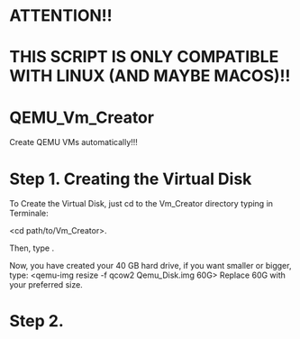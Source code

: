 # ATTENTION!!
# THIS SCRIPT IS ONLY COMPATIBLE WITH LINUX (AND MAYBE MACOS)!!



# QEMU_Vm_Creator
Create QEMU VMs automatically!!!

# Step 1. Creating the Virtual Disk

To Create the Virtual Disk, just cd to the Vm_Creator directory typing in Terminale:

<cd path/to/Vm_Creator>.

Then, type <sudo sh create_hard_drive.sh>.
  
Now, you have created your 40 GB hard drive, if you want smaller or bigger, type:
<qemu-img resize -f qcow2 Qemu_Disk.img 60G>
Replace 60G with your preferred size.

# Step 2.
